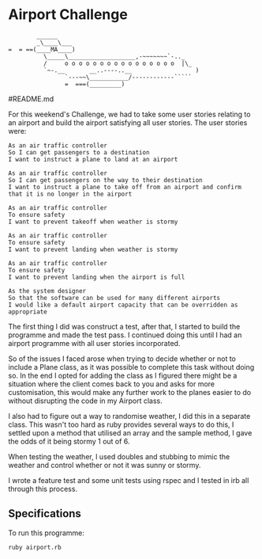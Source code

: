 Airport Challenge
=================

```
        ______
        _\____\___
=  = ==(____MA____)
          \_____\___________________,-~~~~~~~`-.._
          /     o o o o o o o o o o o o o o o o  |\_
          `~-.__       __..----..__                  )
                `---~~\___________/------------`````
                =  ===(_________)

```

#README.md

For this weekend's Challenge, we had to take some user stories relating to an airport and build the airport satisfying all user stories. The user stories were:

```
As an air traffic controller
So I can get passengers to a destination
I want to instruct a plane to land at an airport

As an air traffic controller
So I can get passengers on the way to their destination
I want to instruct a plane to take off from an airport and confirm that it is no longer in the airport

As an air traffic controller
To ensure safety
I want to prevent takeoff when weather is stormy

As an air traffic controller
To ensure safety
I want to prevent landing when weather is stormy

As an air traffic controller
To ensure safety
I want to prevent landing when the airport is full

As the system designer
So that the software can be used for many different airports
I would like a default airport capacity that can be overridden as appropriate
```

The first thing I did was construct a test, after that, I started to build the programme and made the test pass. I continued doing this until I had an airport programme with all user stories incorporated.

So of the issues I faced arose when trying to decide whether or not to include a Plane class, as it was possible to complete this task without doing so. In the end I opted for adding the class as I figured there might be a situation where the client comes back to you and asks for more customisation, this would make any further work to the planes easier to do without disrupting the code in my Airport class.

I also had to figure out a way to randomise weather, I did this in a separate class. This wasn't too hard as ruby provides several ways to do this, I settled upon a method that utilised an array and the sample method, I gave the odds of it being stormy 1 out of 6.

When testing the weather, I used doubles and stubbing to mimic the weather and control whether or not it was sunny or stormy.

I wrote a feature test and some unit tests using rspec and I tested in irb all through this process.

## Specifications

To run this programme:
```
ruby airport.rb
```
